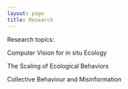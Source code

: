 ```yaml
---
layout: page
title: Research
---
```


Research topics:

Computer Vision for in situ Ecology

The Scaling of Ecological Behaviors

Collective Behaviour and Misinformation